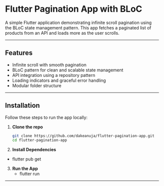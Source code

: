 # Flutter Pagination App with BLoC

A simple Flutter application demonstrating infinite scroll pagination using the BLoC state management pattern. This app fetches a paginated list of products from an API and loads more as the user scrolls.

---

## Features

- Infinite scroll with smooth pagination  
- BLoC pattern for clean and scalable state management  
- API integration using a repository pattern  
- Loading indicators and graceful error handling  
- Modular folder structure  

---

## Installation

Follow these steps to run the app locally:

1. **Clone the repo**
   ```bash
   git clone https://github.com/dakeanuja/flutter-pagination-app.git
   cd flutter-pagination-app
   
2. **Install Dependencies**
  - flutter pub get

3. **Run the App**
   - flutter run

---
